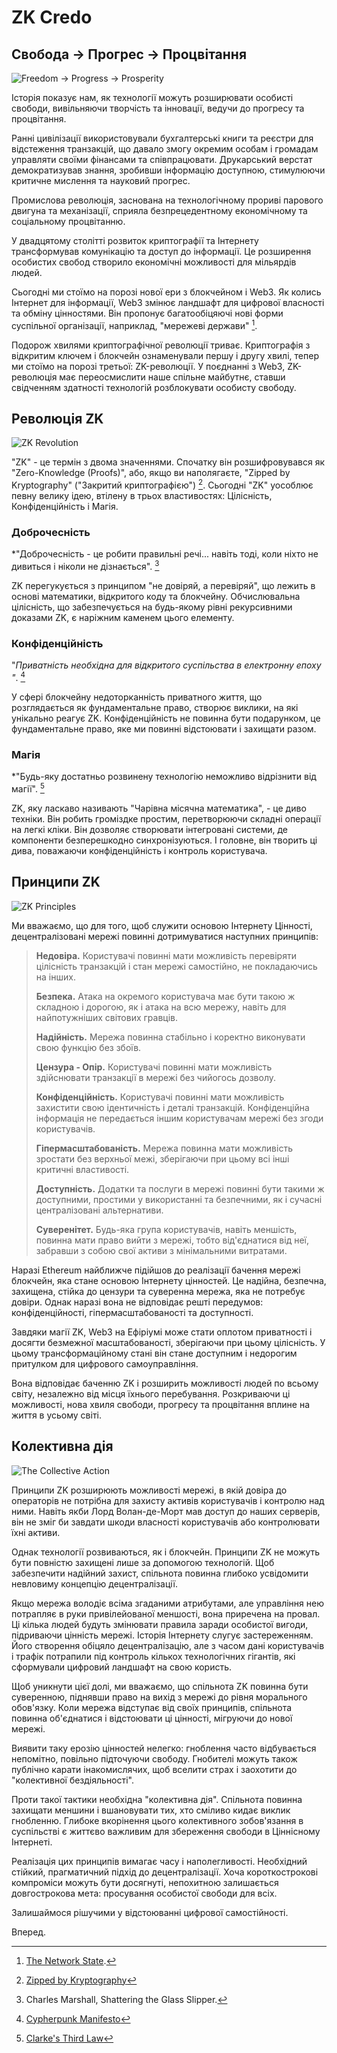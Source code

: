 # ZK Credo

## Свобода → Прогрес → Процвітання

![Freedom → Progress → Prosperity](freedom-progress-prosperity.jpeg)

Історія показує нам, як технології можуть розширювати особисті свободи, вивільняючи творчість та інновації, ведучи до прогресу та процвітання.

Ранні цивілізації використовували бухгалтерські книги та реєстри для відстеження транзакцій, що давало змогу окремим особам і громадам управляти своїми фінансами та співпрацювати. Друкарський верстат демократизував знання, зробивши інформацію доступною, стимулюючи критичне мислення та науковий прогрес.

Промислова революція, заснована на технологічному прориві парового двигуна та механізації, сприяла безпрецедентному економічному та соціальному процвітанню.

У двадцятому столітті розвиток криптографії та Інтернету трансформував комунікацію та доступ до інформації. Це розширення особистих свобод створило економічні можливості для мільярдів людей.

Сьогодні ми стоїмо на порозі нової ери з блокчейном і Web3. Як колись Інтернет для інформації, Web3 змінює ландшафт для цифрової власності та обміну цінностями. Він пропонує багатообіцяючі нові форми суспільної організації, наприклад, "мережеві держави" [^1].

Подорож хвилями криптографічної революції триває. Криптографія з відкритим ключем і блокчейн ознаменували першу і другу хвилі, тепер ми стоїмо на порозі третьої: ZK-революції. У поєднанні з Web3, ZK-революція має переосмислити наше спільне майбутнє, ставши свідченням здатності технологій розблокувати особисту свободу.

## Революція ZK

![ZK Revolution](zk-revolution.jpeg)

"ZK" - це термін з двома значеннями. Спочатку він розшифровувався як "Zero-Knowledge (Proofs)", або, якщо ви наполягаєте, "Zipped by Kryptography" ("Закритий криптографією") [^2]. Сьогодні "ZK" уособлює певну велику ідею, втілену в трьох властивостях: Цілісність, Конфіденційність і Магія.

### Доброчесність

*"Доброчесність - це робити правильні речі... навіть тоді, коли ніхто не дивиться і ніколи не дізнається". [^3]

ZK перегукується з принципом "не довіряй, а перевіряй", що лежить в основі математики, відкритого коду та блокчейну. Обчислювальна цілісність, що забезпечується на будь-якому рівні рекурсивними доказами ZK, є наріжним каменем цього елементу.

### Конфіденційність

"*Приватність необхідна для відкритого суспільства в електронну епоху "*. [^4]

У сфері блокчейну недоторканність приватного життя, що розглядається як фундаментальне право, створює виклики, на які унікально реагує ZK. Конфіденційність не повинна бути подарунком, це фундаментальне право, яке ми повинні відстоювати і захищати разом.

### Магія

*"Будь-яку достатньо розвинену технологію неможливо відрізнити від магії". [^5]

ZK, яку ласкаво називають "Чарівна місячна математика", - це диво техніки. Він робить громіздке простим, перетворюючи складні операції на легкі кліки. Він дозволяє створювати інтегровані системи, де компоненти безперешкодно синхронізуються. І головне, він творить ці дива, поважаючи конфіденційність і контроль користувача.

## Принципи ZK

![ZK Principles](zk-principles.jpeg)

Ми вважаємо, що для того, щоб служити основою Інтернету Цінності, децентралізовані мережі повинні дотримуватися наступних принципів:

> **Недовіра.** Користувачі повинні мати можливість перевіряти цілісність транзакцій і стан мережі самостійно, не покладаючись на інших.
> 
> **Безпека.** Атака на окремого користувача має бути такою ж складною і дорогою, як і атака на всю мережу, навіть для найпотужніших світових гравців.
> 
> **Надійність.** Мережа повинна стабільно і коректно виконувати свою функцію без збоїв.
> 
> **Цензура - Опір.** Користувачі повинні мати можливість здійснювати транзакції в мережі без чийогось дозволу.
> 
> **Конфіденційність.** Користувачі повинні мати можливість захистити свою ідентичність і деталі транзакцій. Конфіденційна інформація не передається іншим користувачам мережі без згоди користувачів.
> 
> **Гіпермасштабованість.** Мережа повинна мати можливість зростати без верхньої межі, зберігаючи при цьому всі інші критичні властивості.
> 
> **Доступність.** Додатки та послуги в мережі повинні бути такими ж доступними, простими у використанні та безпечними, як і сучасні централізовані альтернативи.
> 
> **Суверенітет.** Будь-яка група користувачів, навіть меншість, повинна мати право вийти з мережі, тобто від'єднатися від неї, забравши з собою свої активи з мінімальними витратами.

Наразі Ethereum найближче підійшов до реалізації бачення мережі блокчейн, яка стане основою Інтернету цінностей. Це надійна, безпечна, захищена, стійка до цензури та суверенна мережа, яка не потребує довіри. Однак наразі вона не відповідає решті передумов: конфіденційності, гіпермасштабованості та доступності.

Завдяки магії ZK, Web3 на Ефіріумі може стати оплотом приватності і досягти безмежної масштабованості, зберігаючи при цьому цілісність. У цьому трансформаційному стані він стане доступним і недорогим притулком для цифрового самоуправління. 

Вона відповідає баченню ZK і розширить можливості людей по всьому світу, незалежно від місця їхнього перебування. Розкриваючи ці можливості, нова хвиля свободи, прогресу та процвітання вплине на життя в усьому світі.

## Колективна дія

![The Collective Action](the-collective-action.jpeg)

Принципи ZK розширюють можливості мережі, в якій довіра до операторів не потрібна для захисту активів користувачів і контролю над ними. Навіть якби Лорд Волан-де-Морт мав доступ до наших серверів, він не зміг би завдати шкоди власності користувачів або контролювати їхні активи.

Однак технології розвиваються, як і блокчейн. Принципи ZK не можуть бути повністю захищені лише за допомогою технологій. Щоб забезпечити надійний захист, спільнота повинна глибоко усвідомити невловиму концепцію децентралізації.

Якщо мережа володіє всіма згаданими атрибутами, але управління нею потрапляє в руки привілейованої меншості, вона приречена на провал. Ці кілька людей будуть змінювати правила заради особистої вигоди, підриваючи цінність мережі. Історія Інтернету слугує застереженням. Його створення обіцяло децентралізацію, але з часом дані користувачів і трафік потрапили під контроль кількох технологічних гігантів, які сформували цифровий ландшафт на свою користь.

Щоб уникнути цієї долі, ми вважаємо, що спільнота ZK повинна бути суверенною, піднявши право на вихід з мережі до рівня морального обов'язку. Коли мережа відступає від своїх принципів, спільнота повинна об'єднатися і відстоювати ці цінності, мігруючи до нової мережі.

Виявити таку ерозію цінностей нелегко: гноблення часто відбувається непомітно, повільно підточуючи свободу. Гнобителі можуть також публічно карати інакомислячих, щоб вселити страх і заохотити до "колективної бездіяльності".

Проти такої тактики необхідна "колективна дія". Спільнота повинна захищати меншини і вшановувати тих, хто сміливо кидає виклик гнобленню. Глибоке вкорінення цього колективного зобов'язання в суспільстві є життєво важливим для збереження свободи в Ціннісному Інтернеті.

Реалізація цих принципів вимагає часу і наполегливості. Необхідний стійкий, прагматичний підхід до децентралізації. Хоча короткострокові компроміси можуть бути досягнуті, непохитною залишається довгострокова мета: просування особистої свободи для всіх.

Залишаймося рішучими у відстоюванні цифрової самостійності.

Вперед.

[^1]: [The Network State](https://thenetworkstate.com/the-network-state-in-one-sentence).
[^2]: [Zipped by Kryptography](https://twitter.com/vitalikbuterin/status/1309298689156866048)
[^3]: Charles Marshall, Shattering the Glass Slipper.
[^4]: [Cypherpunk Manifesto](https://nakamotoinstitute.org/static/docs/cypherpunk-manifesto.txt)
[^5]: [Clarke's Third Law](https://en.wikipedia.org/wiki/Clarke%27s_three_laws)
